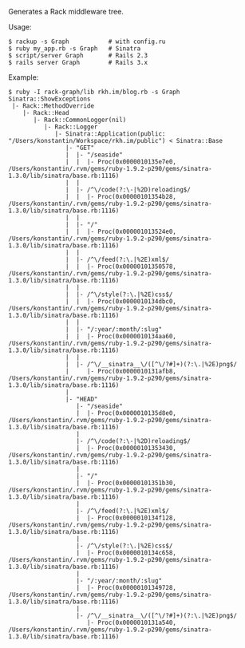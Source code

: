 Generates a Rack middleware tree.

Usage:

    $ rackup -s Graph           # with config.ru
    $ ruby my_app.rb -s Graph   # Sinatra
    $ script/server Graph       # Rails 2.3
    $ rails server Graph        # Rails 3.x

Example:

    $ ruby -I rack-graph/lib rkh.im/blog.rb -s Graph
    Sinatra::ShowExceptions
     |- Rack::MethodOverride
        |- Rack::Head
           |- Rack::CommonLogger(nil)
              |- Rack::Logger
                 |- Sinatra::Application(public: "/Users/konstantin/Workspace/rkh.im/public") < Sinatra::Base
                    |- "GET"
                    |  |- "/seaside"
                    |  |  |- Proc(0x0000010135e7e0, /Users/konstantin/.rvm/gems/ruby-1.9.2-p290/gems/sinatra-1.3.0/lib/sinatra/base.rb:1116)
                    |  |
                    |  |- /^\/code(?:\-|%2D)reloading$/
                    |  |  |- Proc(0x00000101354b28, /Users/konstantin/.rvm/gems/ruby-1.9.2-p290/gems/sinatra-1.3.0/lib/sinatra/base.rb:1116)
                    |  |
                    |  |- "/"
                    |  |  |- Proc(0x000001013524e0, /Users/konstantin/.rvm/gems/ruby-1.9.2-p290/gems/sinatra-1.3.0/lib/sinatra/base.rb:1116)
                    |  |
                    |  |- /^\/feed(?:\.|%2E)xml$/
                    |  |  |- Proc(0x00000101350578, /Users/konstantin/.rvm/gems/ruby-1.9.2-p290/gems/sinatra-1.3.0/lib/sinatra/base.rb:1116)
                    |  |
                    |  |- /^\/style(?:\.|%2E)css$/
                    |  |  |- Proc(0x0000010134dbc0, /Users/konstantin/.rvm/gems/ruby-1.9.2-p290/gems/sinatra-1.3.0/lib/sinatra/base.rb:1116)
                    |  |
                    |  |- "/:year/:month/:slug"
                    |  |  |- Proc(0x0000010134aa60, /Users/konstantin/.rvm/gems/ruby-1.9.2-p290/gems/sinatra-1.3.0/lib/sinatra/base.rb:1116)
                    |  |
                    |  |- /^\/__sinatra__\/([^\/?#]+)(?:\.|%2E)png$/
                    |     |- Proc(0x0000010131afb8, /Users/konstantin/.rvm/gems/ruby-1.9.2-p290/gems/sinatra-1.3.0/lib/sinatra/base.rb:1116)
                    |
                    |- "HEAD"
                       |- "/seaside"
                       |  |- Proc(0x0000010135d8e0, /Users/konstantin/.rvm/gems/ruby-1.9.2-p290/gems/sinatra-1.3.0/lib/sinatra/base.rb:1116)
                       |
                       |- /^\/code(?:\-|%2D)reloading$/
                       |  |- Proc(0x00000101353430, /Users/konstantin/.rvm/gems/ruby-1.9.2-p290/gems/sinatra-1.3.0/lib/sinatra/base.rb:1116)
                       |
                       |- "/"
                       |  |- Proc(0x00000101351b30, /Users/konstantin/.rvm/gems/ruby-1.9.2-p290/gems/sinatra-1.3.0/lib/sinatra/base.rb:1116)
                       |
                       |- /^\/feed(?:\.|%2E)xml$/
                       |  |- Proc(0x0000010134f128, /Users/konstantin/.rvm/gems/ruby-1.9.2-p290/gems/sinatra-1.3.0/lib/sinatra/base.rb:1116)
                       |
                       |- /^\/style(?:\.|%2E)css$/
                       |  |- Proc(0x0000010134c658, /Users/konstantin/.rvm/gems/ruby-1.9.2-p290/gems/sinatra-1.3.0/lib/sinatra/base.rb:1116)
                       |
                       |- "/:year/:month/:slug"
                       |  |- Proc(0x00000101349728, /Users/konstantin/.rvm/gems/ruby-1.9.2-p290/gems/sinatra-1.3.0/lib/sinatra/base.rb:1116)
                       |
                       |- /^\/__sinatra__\/([^\/?#]+)(?:\.|%2E)png$/
                          |- Proc(0x0000010131a540, /Users/konstantin/.rvm/gems/ruby-1.9.2-p290/gems/sinatra-1.3.0/lib/sinatra/base.rb:1116)
